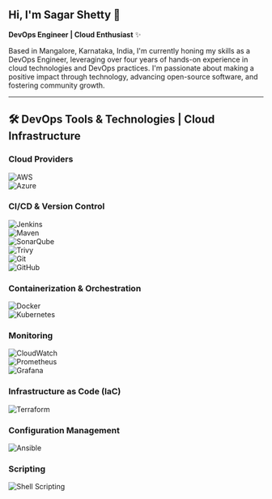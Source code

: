 ## Hi, I'm Sagar Shetty 👋  
**DevOps Engineer | Cloud Enthusiast** ✨  

Based in Mangalore, Karnataka, India, I'm currently honing my skills as a DevOps Engineer, leveraging over four years of hands-on experience in cloud technologies and DevOps practices. I'm passionate about making a positive impact through technology, advancing open-source software, and fostering community growth.  

---

## 🛠️ DevOps Tools & Technologies | Cloud Infrastructure  

### **Cloud Providers**  
![AWS](https://raw.githubusercontent.com/github/explore/main/topics/aws/aws.png)  
![Azure](https://raw.githubusercontent.com/github/explore/main/topics/azure/azure.png)  

### **CI/CD & Version Control**  
![Jenkins](https://raw.githubusercontent.com/github/explore/main/topics/jenkins/jenkins.png)  
![Maven](https://raw.githubusercontent.com/github/explore/main/topics/maven/maven.png)  
![SonarQube](https://raw.githubusercontent.com/github/explore/main/topics/sonarqube/sonarqube.png)  
![Trivy](https://upload.wikimedia.org/wikipedia/commons/3/39/Aqua_Security_logo.svg)  
![Git](https://raw.githubusercontent.com/github/explore/main/topics/git/git.png)  
![GitHub](https://raw.githubusercontent.com/github/explore/main/topics/github/github.png)  

### **Containerization & Orchestration**  
![Docker](https://raw.githubusercontent.com/github/explore/main/topics/docker/docker.png)  
![Kubernetes](https://raw.githubusercontent.com/github/explore/main/topics/kubernetes/kubernetes.png)  

### **Monitoring**  
![CloudWatch](https://raw.githubusercontent.com/github/explore/main/topics/aws-cloudwatch/aws-cloudwatch.png)  
![Prometheus](https://raw.githubusercontent.com/github/explore/main/topics/prometheus/prometheus.png)  
![Grafana](https://raw.githubusercontent.com/github/explore/main/topics/grafana/grafana.png)  

### **Infrastructure as Code (IaC)**  
![Terraform](https://raw.githubusercontent.com/github/explore/main/topics/terraform/terraform.png)  

### **Configuration Management**  
![Ansible](https://raw.githubusercontent.com/github/explore/main/topics/ansible/ansible.png)  

### **Scripting**  
![Shell Scripting](https://raw.githubusercontent.com/github/explore/main/topics/bash/bash.png)  


